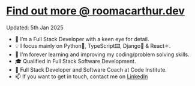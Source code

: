 # [Find out more @ roomacarthur.dev ](https://www.roomacarthur.dev)

Updated: 5th Jan 2025


- 👀 I’m a Full Stack Developer with a keen eye for detail.
- 💡 I focus mainly on Python🐍, TypeScript⌨️, Django🚀 & React⚛️.
- 🌱 I'm forever learning and improving my coding/problem solving skills. 
- 🎓 Qualified in Full Stack Software Development.
- 🏢 Full Stack Developer and Software Coach at Code Institute.
- 📫 If you want to get in touch, contact me on [LinkedIn](https://www.linkedin.com/in/ruairidh-macarthur-23427a191/)
